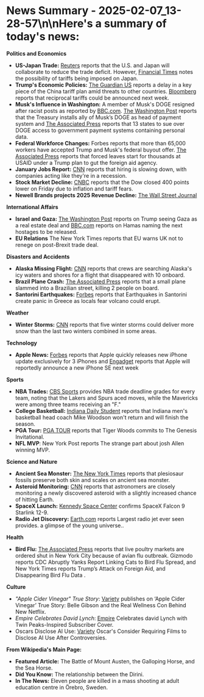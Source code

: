 # News Summary - 2025-02-07_13-28-57\n\nHere's a summary of today's news:

**Politics and Economics**

*   **US-Japan Trade:** [Reuters](https://news.google.com/rss/articles/CBMimgFBVV95cUxPOU8tV3ZyaGtRaEM0NDZpNzdrb2FYV0lHVWVrbDh5bzlIbVZucW9EZWJXcUIwZXNTdjJtOXlTUlpSc1h1TGhtdUZod0ZJQVZiUHRlcHE0eEVfT2VEODhmS1BuaXVFVFpHOWRCZHRKVzd4RE1Tbm9XTkZ5TUxKRzlhTVZuYVZWdlF0SWF1N3RReWRqTHdJak1acnh3?oc=5) reports that the U.S. and Japan will collaborate to reduce the trade deficit. However, [Financial Times](https://news.google.com/rss/articles/CBMicEFVX3lxTE14UVc3RjR3LXhQR2hwV3djWHRjSEtheUpiMmduQUVsN0cydTdmeldEQkthNkFkM0NvZnVIQmZyRzZWMjJhejVEQ3NtMm9QWE9SNTZlb3NzbzMxeF8xVXRTUlJCZmwtTkdMNWlKVi11SDY?oc=5) notes the possibility of tariffs being imposed on Japan.
*   **Trump's Economic Policies:** [The Guardian US](https://news.google.com/rss/articles/CBMidkFVX3lxTE5hbDA5bjZyc3ZmRzZ1LWliU0Q5RUk4WXZQak5Zc25YSWxwWGhDMF9xeVJHcE1DNGlEQkpqc1RlSzI1VmdRWVBPVnFQQ3B6ZkI4Nm1uSEhpUl9UZU1tUzc4SHVlZDBTbG1VUVFDYzZPZFBBTkljamc?oc=5) reports a delay in a key piece of the China tariff plan amid threats to other countries. [Bloomberg](https://news.google.com/rss/articles/CBMiqwFBVV95cUxNVkx0WlYwYmx4Y0E2V0VUUVJpWnhLWHh0Q1pUQkNZWGJOZExtOGlhVlBqU0R6S1hlZWJBcWlWbUZjZHJCdWNYVDBzVTdybXItV3Z4YU8yRFNNTHBJcHJpWmNCUE5ZMlhHMEZMNFFDM1ZBR3pIeG5QV0kwRzBDTVFCMkI3eFZMb04wenZaZmIzaVVVU2tTTllzUXItVHREWXRURFNwX2dvUDE1bzQ?oc=5) reports that reciprocal tariffs could be announced next week.
*   **Musk's Influence in Washington:** A member of Musk's DOGE resigned after racist posts as reported by [BBC.com](https://news.google.com/rss/articles/CBMiWkFVX3lxTE00bncyZlFXeko2Q1psWWMxMGxUcHNBYW9Kc01DY0FLSmQ2ajdGS3g2MFBLWlNmN2ZaSHRzQlMyRjYtak9rajNONWlwUzl1a0lnd2p5dXBrUmRsQdIBX0FVX3lxTE02S1JzQ2RIb0RTdkZUTUtDZklWMmx4Y2RLUUtJWWZQM213NHFCS0NfT3dvdmhFNmNLWUpIS1Znd0ZpczZJSjU3cTZFcEJNRVQtSWpFREdWb3NWNXllaVZz?oc=5). [The Washington Post](https://news.google.com/rss/articles/CBMihgFBVV95cUxPRlFLYi1iOTJRVU01Z2oxQmRVYkZrOVZhMldVeFFrRlhlMDd1dmpWa2RSX2FoMmpYQmlZd2tvQVRpUmNMWEpWQ0wyazVfNUlCaFZFSWRQNHBjemZoZTllbTRicUx3ak9MakFLTFFRR21Lb3ZTeHhhUlRnaXdpV0dDaC1rQUNMdw?oc=5) reports that the Treasury installs ally of Musk’s DOGE as head of payment system and [The Associated Press](https://news.google.com/rss/articles/CBMikAFBVV95cUxNT1dKX0tjYzNyT2QyUVFESWxDSHhFU0VjRGdUWmFOR2JXNUIycDZVRVZKWEZBSUxpSk1iRVAySVdoS3o1X2xBbVgtV3laT295bDFhcXRRMXlnZ0RqRDlBTU9pRXpwc0dUcGNYaVBIaFFoc01PcEtpYmw4cW9tZ2tnTlB5dzlOWmJod3BFQjA3LUk?oc=5) reports that 13 states to sue over DOGE access to government payment systems containing personal data.
*   **Federal Workforce Changes:** Forbes reports that more than 65,000 workers have accepted Trump and Musk's federal buyout offer. [The Associated Press](https://news.google.com/rss/articles/CBMikwFBVV95cUxPdzdJUnlrTTYxTGNUd2RCaUdtd1FMQkdtMllxZjdJMXZfN1RZS1g2cTl3eGlvNVg2RHh5YTg5VmlfSEx2YjIwU3JQMDJxdW9rUkpwZV9oMFlvdXlZeE8tYXhLd0tST2hjOUphancxMC1IT29jbXdlTDJXVmtrWlQ4ZDdTN0VadUpJZmJsekNZbS1wTWc?oc=5) reports that forced leaves start for thousands at USAID under a Trump plan to gut the foreign aid agency.
*   **January Jobs Report:** [CNN](https://news.google.com/rss/articles/CBMihAFBVV95cUxOaGdGY0pZcndTZ21SMXJpcm1ZTVRNWGRVajJBMHNwVDdxeDRyMmF3UmhfdHFxV1dsV0c5c2JJcWtiYzhMQlkyZjc1aHAzcDNUajFxcFQ4RGZ2ajFUTWg1M0dyQ3B1aDN0NXNPU3JHQ015YWNWMERHdFhYemUtbHNpT2c5ZmvSAXtBVV95cUxOcExhcXZjY0k0QWNPYnkxSlJ2NzZkYmpwUXVSU3Y3Q2hBckI5V3BRUmtIS3NQU3BwMld6SDA0ZzRZclNKalUtZmQyOHRzdjc2RWoycU9saTNCYkRpR0hTQ1FRU0pwcTZ0Z21HWEliVHdtZV92elpEd3lpQWM?oc=5) reports that hiring is slowing down, with companies acting like they're in a recession.
*   **Stock Market Decline:** [CNBC](https://news.google.com/rss/articles/CBMid0FVX3lxTE5NNW5VZ1dtdFd1Q3dJS0k4bFpPRGl0NDNVNlZWTUxib3pKLWZKeDRnRkhOZTQwRnFoQ2piQUxaSHo4b1pyaWpFOUVDSTZUR1FLczdvNzRneTBrM2dFOWtqeW5xcTNNV040dGpqcS1NT2pvSC1TcmpN0gF8QVVfeXFMTlA0aXVRTUxqQWNtb08wOXRORlFsRTBaWmdsSU1ENVBIbzRYeGRQck9ORVVtWTFtb1pfb0NVaURpb2hzTXY1VzkxSncxNkVLQjRYamRWNVlpN2R0aFBjdE1NRFA3dFh4TUZGNU5kYUNCNFlrR3c3LWRtUDZROQ?oc=5) reports that the Dow closed 400 points lower on Friday due to inflation and tariff fears.
*   **Newell Brands projects 2025 Revenue Decline:** [The Wall Street Journal](https://news.google.com/rss/articles/CBMilAFBVV95cUxNLWpoYUpFMm94aDZwT2FYSFJVQzZ3dzhTVG1BSEttejR6b0gyZU80QTAwaEJzQ3FJbmdycUZsUW8xRnd3ZThnUFh5X25LY2JRTjNMWDJrOGl4YnoxLW8xNEtYV0d4aGVQSHprYUtOY0lvOVFWRC13cU53ckQxM2dTV3pVVU1iTFV0ZjRlRHdWYmlmM3gz?oc=5)

**International Affairs**

*   **Israel and Gaza:** [The Washington Post](https://news.google.com/rss/articles/CBMiggFBVV95cUxOcjBZWEx2U1pHbGlTaDh2ejh1LWRMY2VuTmZrVVFGVmdkamNDNVZkaXp0YXNHVllzOW1HVDhtcXlNMWZob1JZSkdlNVhFUHBta2dEeEFidmJZbXlwbUtlVVFSNXpSUG5GR2prYmYtM0xFNl9VeXVmSEJROVk0NVBCUW9R?oc=5) reports on Trump seeing Gaza as a real estate deal and [BBC.com](https://news.google.com/rss/articles/CBMiWkFVX3lxTFBqWGpmb2IyVFBFRjJTdU1ZRi1GRnlxbDZiVFktMXl3Y2hmbmg5TC1ZcjJyLVhqTi1zeTQ3ckNfbkNDUGlfeW5zZDMyUllDNV9ERkw2T09pOUNiZ9IBX0FVX3lxTE1OSlNsc3B5NWFtdUdXV0pGdEQ3R2FEWHg0MEpCR2xJTVdCZklGT3ZjUnpvR3R0WGhwNlFaLTBuN1hmWndrNkFxYmxBbC1sSHl1bmxNX3c0dlVqdnJPZnNz?oc=5) reports on Hamas naming the next hostages to be released.
*   **EU Relations** The New York Times reports that EU warns UK not to renege on post-Brexit trade deal.

**Disasters and Accidents**

*   **Alaska Missing Flight:** [CNN](https://news.google.com/rss/articles/CBMifkFVX3lxTE11ZVZiWlZSSDdwdHhvMFFtWGFROGpfeURyYkxiZHF5Wm5MUVcyOWRhOGFJTy0wWEJ4TUhrRGVxOXFHMWtYaGp1VGxoNlFhTHBZak04TVJ6amtGVG1JOXdBWGJGREpKbG1lZzBESkxndUR1SVlyVzdVejNSRkpid9IBdEFVX3lxTE51TmFybmN4QnAzTVlIRFJudXNhOEVXY3NLb2VEcGxUY04yQjl3cDZlUDB5OF9VRHlOeWllcDVudGJYendsSjlZOWhUWFpackFXVG4zZFk1cjJIcnBZaHJEUEhaaEN2djdUV1ZURUtRMEdveklU?oc=5) reports that crews are searching Alaska's icy waters and shores for a flight that disappeared with 10 onboard.
*   **Brazil Plane Crash:** [The Associated Press](https://news.google.com/rss/articles/CBMikgFBVV95cUxQZW9GbGw1YmhZN1hITnZJV3VIMHM0c0RPbThDWE93S2dPcFVyYlA4NFVWb3pYTkduWjVJNjhRNEJ3dl9ZZGFsYUs4bHR0cUVWMnhEU3FZOGJLMWQ1M3IzVEhmLVdrSWFqVm5lUktkVkI1cDc0UlVvM3BTM1NpSDZoTkQ5ZkZwdWJXUENzZGRSX1poUQ?oc=5) reports that a small plane slammed into a Brazilian street, killing 2 people on board.
*   **Santorini Earthquakes:** [Forbes](https://news.google.com/rss/articles/CBMiygFBVV95cUxQdWlJVjQ0UHZQSXB1dzlkeFUtZ3FwZ3NBb05RSDY5UEZMdFJ3NkNMR25CLXoyRHlybENwOUxERlVRRVI4WFVacGtYV0taUzhtczVFTmNTcGF6Y2NOblk3ZF8xR2FDQUw5LS1MRXY0LWlIbGNSMU9Hd2NZV3gzRUVzcmFwNkpzRldVSzQzWEhWNnJ0bThfcmhINlpTNGdJR24zZlpyc1htMkpjN3hOakVZS2thT3R3SWI4WGFUcTNpVmNoYkVqbldHdWpn?oc=5) reports that Earthquakes in Santorini create panic in Greece as locals fear volcano could erupt.

**Weather**

*   **Winter Storms:** [CNN](https://news.google.com/rss/articles/CBMikwFBVV95cUxNdlpRRlQwdVJHbFRFU1l1a2dMX3ExdGJjLXVCRjJfWDhvdFQ0SE90Uy1QNXBNbnpnWjAxdXYzVEFtSWxoYk5tQ0g4bnJzT1FDWDl4azdpRG9MZnhyUFI4UW9SWG1hWXJ0R0t0OUszMzB6MDl6X244RlM5aFZPQ3NOcVNpLUNvSTE5U25FbG1oVk1CWW_SAYoBQVVfeXFMTW0yZFlVVzhjZ28zdFRVZUNzQkN1YnhfQlBBQU5yLUFocjYzXzdtTHRWRVNyRjNUcGltSlRPeXQyUXFQYWxnd1JsOG93c3VzODZjaWlyRkctaFQ2UG5ELXFwZEhwaHNXeWhDSXBNYTR0LVBRTWtpdkxQU01yNzFKWm9La01DU21hV1ZB?oc=5) reports that five winter storms could deliver more snow than the last two winters combined in some areas.

**Technology**

*   **Apple News:** [Forbes](https://news.google.com/rss/articles/CBMisgFBVV95cUxQbk5BLUVVZGtoN0x1THdQWF8zRUNCc1dMLUdGcHdjd1RxcE9CS01YZDV0cTVDVGtCYjQzazhRMUx6Y0twT1hKRUxMOWlka1F6MGdoRlBVS1BMZzh5XzNLWUNtRS1Md055TDdQWk9BX0dBQ3k0UFNhaFFYbnRzY281alg0VTFBalJva3V5LTdKUVVlSC15X1FtOFJFWVU5OFdJSzBLb0pBWG1USlZPcTV0OUdR?oc=5) reports that Apple quickly releases new iPhone update exclusively for 3 iPhones and [Engadget](https://news.google.com/rss/articles/CBMitgFBVV95cUxPLUNrNlZ1Q01lVXRNelR5V1k5dHhGQ1FEZXZqb1dDQkg0YjlIekVGa2NhTnlQX3poN1FGeDBfSGJWeU50Ymp6V3hZZFJBWnpmMFlzMFRVdll5WjFJOXNqV1BOUmdNcVc5emJrYnhUS3dMVWVTU05Qc000TkhXNGg4dUJXblZjY2hLUE1zQzdpV3ByUG5sQ0ZfOVE4QlZrWFZ2M1d3UFJjS3lUV1JCUzJKR3pUODE2Zw?oc=5) reports that Apple will reportedly announce a new iPhone SE next week

**Sports**

*   **NBA Trades:** [CBS Sports](https://news.google.com/rss/articles/CBMi0wFBVV95cUxNQ3BvaVhqX0FnZUhCM2FRSjlZQUswMlFOQTF2WmF0am1YejVYTFFleks5Qlo5NjhUR2tyb2VfdDc5NG9wYllDMlhJR3F6ZFBia290T1BPVVhDTVNFLUdaR293TkpJaDRkRzNHOWNLT2pjZ0xKU1VTTno2T01Hek9TaHVYS29NdkZhUk44WkRIdGlobTVpeW1pUndYZ19mREx1Y3Z1bXBISHFYQnh3aWdHclBfQzNqQmF0ZS1jcW44M3RrTjVjV0pTOS1uYTF1OS0xeXRJ?oc=5) provides NBA trade deadline grades for every team, noting that the Lakers and Spurs aced moves, while the Mavericks were among three teams receiving an "F."
*   **College Basketball:** [Indiana Daily Student](https://news.google.com/rss/articles/CBMipgFBVV95cUxNTXZScnZJNGY0eGV0ZHFoeEVhdTJfNWdQbDJibldNeUJaRE02cHBva1dBTTlRNFVKNDVkX1h6NDhMcGV4TUxORk1jY3U1d0E4TmVFNmp4OXl5U2tVZEwwdEtETXgyRG9OZEdWRC1zQWJ4NTd5QzZDQjhubU81eEpzYjBfcTVIQUloZTJTcjN5RHlDY0hWSURsNTFoM0RoV3NnX21fODdR?oc=5) reports that Indiana men's basketball head coach Mike Woodson won't return and will finish the season.
*   **PGA Tour:** [PGA TOUR](https://news.google.com/rss/articles/CBMipAFBVV95cUxPNXljQVJObnItajFFTHFVV1RWc1VGZy1leEF2RDBtUjFERjdNT3NxM2VEZnEzSGNQd0laZzhPOFBCdkpJYWhCeFRpU2Y4bkRGZV9DY2QzNGVfYkRORlRiLW83d1d4QXVzUmkzdWR1ZTdSMXVXZk5iNl8tWDNCTFEweU5LU2cyYnZKcVkwWlZrQTV3ZXpaU2FZV2NORUU0YUdNSnFZdw?oc=5) reports that Tiger Woods commits to The Genesis Invitational.
*   **NFL MVP**: New York Post reports The strange part about josh Allen winning MVP.

**Science and Nature**

*   **Ancient Sea Monster:** [The New York Times](https://news.google.com/rss/articles/CBMihAFBVV95cUxONTlSeXlYRTNKTnB6U1Zfck5PZXJTaFRMb0k5cktwLTdiMXBTMlBxRkJaSnVzUjYtUkd3b05JQVFCaUVIN0hjaHJDWW1FOXAteWFybWw4YjRQdUxOR3RIZVVLeTFlOERpZ0wxck96WTVwVUphZm5PWFpqWHVtWlBOTTRIeUU?oc=5) reports that plesiosaur fossils preserve both skin and scales on ancient sea monster.
*   **Asteroid Monitoring:** [CNN](https://news.google.com/rss/articles/CBMihAFBVV95cUxPVXlfQUlocVVFalJkRVowSlRtMzIxSjNGakN0LXJpVmVHaGdFUF9yUHNfSW54Y0UybmxqcjhPeVJ6QkVxOU1ES1Jkem9mZDJ3a1Vhb09UdGZnekUwV1NTd05nZDZWN3N5VEJSRHU3cWpzTkN1QzRIeEVkTzRyU29FekpDd0k?oc=5) reports that astronomers are closely monitoring a newly discovered asteroid with a slightly increased chance of hitting Earth.
*   **SpaceX Launch:** [Kennedy Space Center](https://news.google.com/rss/articles/CBMixwFBVV95cUxQazM2cGJGOFB0aGpiTDZVRGlhdjR5M0ZVVHpScVpJN0Y0djc1aC1QSWk0b2RJWklZQUUtSEM2VUs0bTlmbXNGNFFnTHhMS0ZFNXBOMFRtVFgzUm5CRU1EaEQxcG04allscnc2Mk5IMWlPd2tsM0lPbnRUNzg0QkpySlg3OGgxbjA5VWxpRVB5M1MwVUh0b2M4czVtNFczR09fVFlBYWNyUGJnYVU2NHhESEI4Sl9kYWlzWEJwVmhCQ1YwOE1IbUNV?oc=5) confirms SpaceX Falcon 9 Starlink 12-9.
*    **Radio Jet Discovery:** [Earth.com](https://news.google.com/rss/articles/CBMinAFBVV95cUxPQnl1aGVNLURfQmJKMW9CaHNta0hOb0Y2NFI4SmtCeG1qY0kxYnNXMXlmMUI0RWlGZ2JpdTdGVlJZT21RN1d2YnVnTkIxYVNPN3kwaWVka2k5NTNvVU5uamZLY25ZT2NOVjJyUEFWZ0VpWThvZ05hMkZfYkc1amx5WG5yTkROdWJMODZvc01uNUV6bTB1V3VBaG9weGg?oc=5) reports Largest radio jet ever seen provides. a glimpse of the young universe..

**Health**

*   **Bird Flu:** [The Associated Press](https://news.google.com/rss/articles/CBMijgFBVV95cUxNSU01M1F6cndkZjZ4Ukd4S1I2UUZQSTNiODVSTE5iSjgzVUlFZm05MUV5SE9wR3pIaUg5cXhXRFVySFBHNGxtd1lYdDd4dmNJQ1BrNlFtWWdFR0ludDN5amgtdnM0TllwVTdRMFZDTWVnZldHemd6Z21FOFgwUXhUWlVZNW5wLVdpX0JyTkhB?oc=5) reports that live poultry markets are ordered shut in New York City because of avian flu outbreak. Gizmodo reports CDC Abruptly Yanks Report Linking Cats to Bird Flu Spread, and New York Times reports Trump’s Attack on Foreign Aid, and Disappearing Bird Flu Data .

**Culture**

*   *"Apple Cider Vinegar" True Story*: [Variety](https://news.google.com/rss/articles/CBMinAFBVV95cUxQVzhQakxwYzlXYlZKX2sxeGVBaWw1Rm4xbGtZVEZHN0ktYnNGSHFvUi1XN0t2UmxrMGNpdzBnSHQ0N29NM0RzN1g3WGsteHBhSzA2WWdxZ1J6eFRrVmwtbkItUE51UVMtc1Q3eGg2dW15V0RGZW5MMHpuQm9mQ1FvSmhPdVhLT09fVV9XUjV3WFJBQVJGc1JrZ0kwTUw?oc=5) publishes on ‘Apple Cider Vinegar’ True Story: Belle Gibson and the Real Wellness Con Behind New Netflix.
*   *Empire Celebrates David Lynch*: [Empire](https://news.google.com/rss/articles/CBMiekFVX3lxTE5INC1tOU9oVmlJYk0tYjJXZEl5SHY0a25INFcwMjVDdW1hZnZuRHZfWldjZDR0ZzFlYmYyallUTnJVQTRHLVh4Sm1YOWhCRHJSZWJfaUJmenFTZEJXRG5Vc1NVcGozMW93d3h5NTZzN0Q1amNJbEN0SHpR?oc=5) Celebrates david Lynch with Twin Peaks-Inspired Subscriber Cover.
* Oscars Disclose AI Use: [Variety](https://news.google.com/rss/articles/CBMirAFBVV95cUxPTzhOQTd1Q25LaGh3Q2ZnYTAza2tWSkZsTmk1R0ZHWlpYTkxSQzJBTnA4clB4VkxUbXY0NkVHVHVIcUptaU53SV80bUdQWlVvbE02NmZrTk5oWTZ1VV94bkFDYVdPN1JIdWtwNW9aVUZOajAwWUtHamp0NFRIVmJSbHYtX3N4Zl9HcHc1c01hbDluTDYweFBSTVZoT3I2bHlLQ2NGdmxKUG5lcXBi?oc=5) Oscar's Consider Requiring Films to Disclose AI Use After Controversies.

**From Wikipedia's Main Page:**

*   **Featured Article:** The Battle of Mount Austen, the Galloping Horse, and the Sea Horse.
*   **Did You Know:** The relationship between the Dirini.
*   **In The News:** Eleven people are killed in a mass shooting at adult education centre in Örebro, Sweden.
